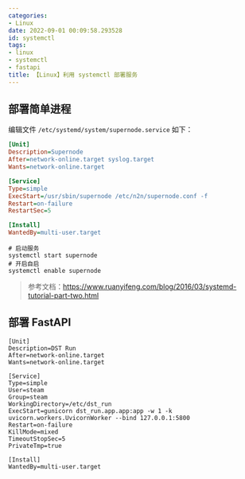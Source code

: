 ```yaml
---
categories:
- Linux
date: 2022-09-01 00:09:58.293528
id: systemctl
tags:
- linux
- systemctl
- fastapi
title: 【Linux】利用 systemctl 部署服务
---
```


## 部署简单进程

编辑文件 `/etc/systemd/system/supernode.service` 如下：

```ini
[Unit]
Description=Supernode
After=network-online.target syslog.target
Wants=network-online.target

[Service]
Type=simple
ExecStart=/usr/sbin/supernode /etc/n2n/supernode.conf -f
Restart=on-failure
RestartSec=5

[Install]
WantedBy=multi-user.target
```

<!-- more -->

```shell
# 启动服务
systemctl start supernode
# 开启自启
systemctl enable supernode
```

> 参考文档：https://www.ruanyifeng.com/blog/2016/03/systemd-tutorial-part-two.html

## 部署 FastAPI

```
[Unit]
Description=DST Run
After=network-online.target
Wants=network-online.target

[Service]
Type=simple
User=steam
Group=steam
WorkingDirectory=/etc/dst_run
ExecStart=gunicorn dst_run.app.app:app -w 1 -k uvicorn.workers.UvicornWorker --bind 127.0.0.1:5800
Restart=on-failure
KillMode=mixed
TimeoutStopSec=5
PrivateTmp=true

[Install]
WantedBy=multi-user.target
```
